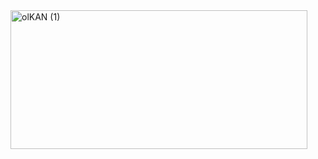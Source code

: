<img width="475" height="222" alt="olKAN (1)" src="https://github.com/user-attachments/assets/f067f91f-4f6a-4b1e-b851-f2e5fb837fe1" />
